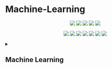 # Machine-Learning

<div align="center">

<a href="https://github.com/iamsachinbagale/Machine-Learning"><img src="https://badges.frapsoft.com/os/v1/open-source.svg?v=103"></a>
<a href="https://github.com/iamsachinbagale/Machine-Learning"><img src="https://img.shields.io/badge/Built%20by-developers%20%3C%2F%3E-0059b3"></a>
<a href="https://github.com/iamsachinbagale/Machine-Learning"><img src="https://img.shields.io/static/v1.svg?label=Contributions&message=Welcome&color=yellow"></a>
<a href="https://github.com/iamsachinbagale/Machine-Learning"><img src="https://img.shields.io/badge/Maintained%3F-yes-brightgreen.svg?v=103"></a>
<a href="https://github.com/iamsachinbagale/Machine-Learning/blob/master/LICENSE"><img src="https://img.shields.io/badge/license-GPL-blue.svg?v=103"></a>

<a href="https://github.com/iamsachinbagale/Machine-Learning/graphs/contributors"><img src="https://img.shields.io/github/contributors/iamsachinbagale/Machine-Learning?color=brightgreen"></a>
<a href="https://github.com/iamsachinbagale/Machine-Learning/stargazers"><img src="https://img.shields.io/github/stars/iamsachinbagale/Machine-Learning?color=0059b3"></a>
<a href="https://github.com/iamsachinbagale/Machine-Learning/network/members"><img src="https://img.shields.io/github/forks/iamsachinbagale/Machine-Learning?color=yellow"></a>
<a href="https://github.com/iamsachinbagale/Machine-Learning/issues"><img src="https://img.shields.io/github/issues/iamsachinbagale/Machine-Learning?color=0059b3"></a>
<a href="https://github.com/iamsachinbagale/Machine-Learning/issues?q=is%3Aissue+is%3Aclosed"><img src="https://img.shields.io/github/issues-closed-raw/iamsachinbagale/Machine-Learning?color=yellow"></a>
<a href="https://github.com/iamsachinbagale/Machine-Learning/pulls"><img src="https://img.shields.io/github/issues-pr/iamsachinbagale/Machine-Learning?color=brightgreen"></a>
<a href="https://github.com/iamsachinbagale/Machine-Learning/pulls?q=is%3Apr+is%3Aclosed"><img src="https://img.shields.io/github/issues-pr-closed-raw/iamsachinbagale/Machine-Learning?color=0059b3"></a> 
</div>

<details> 
<summary> <h2>Machine Learning </h2> </summary>

  1. [Working with Text Data](https://github.com/iamsachinbagale/Machine-Learning/tree/main/Working%20With%20Text%20Data)
  2. [Working with Image Data](https://github.com/iamsachinbagale/Machine-Learning/tree/main/Working%20with%20Image%20Data)
  3. [Supervised ML Algorithms](https://github.com/iamsachinbagale/Machine-Learning/tree/main/Supervised%20ML%20Algorithms)  
      - [K - Nearest Neighbours](https://github.com/iamsachinbagale/Machine-Learning/tree/main/Supervised%20ML%20Algorithms/K%20-%20NN) 
      - [Naive Bayes](https://github.com/iamsachinbagale/Machine-Learning/tree/main/Supervised%20ML%20Algorithms/NAIVE%20BAYES)
      - [Logistic Regression](https://github.com/iamsachinbagale/Machine-Learning/tree/main/Supervised%20ML%20Algorithms/LOGISTIC%20REGRESSION)
   4. [Unsupervised ML Algorithms](https://github.com/iamsachinbagale/Machine-Learning/tree/main/Unsupervised%20ML%20Algorithms)  
</details>
